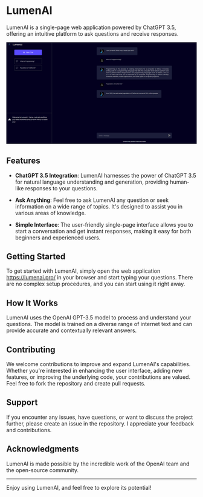 # LumenAI

LumenAI is a single-page web application powered by ChatGPT 3.5, offering an intuitive platform to ask questions and receive responses.

<img src=https://github.com/ItsReallyLucifer/LumenAI/blob/7e361a0edc9c628839c598977cbfe8d339ce4fcd/LumenStatic.png>

## Features

- **ChatGPT 3.5 Integration**: LumenAI harnesses the power of ChatGPT 3.5 for natural language understanding and generation, providing human-like responses to your questions.

- **Ask Anything**: Feel free to ask LumenAI any question or seek information on a wide range of topics. It's designed to assist you in various areas of knowledge.

- **Simple Interface**: The user-friendly single-page interface allows you to start a conversation and get instant responses, making it easy for both beginners and experienced users.


## Getting Started

To get started with LumenAI, simply open the web application https://lumenai.pro/ in your browser and start typing your questions. There are no complex setup procedures, and you can start using it right away. 

## How It Works

LumenAI uses the OpenAI GPT-3.5 model to process and understand your questions. The model is trained on a diverse range of internet text and can provide accurate and contextually relevant answers.

## Contributing

We welcome contributions to improve and expand LumenAI's capabilities. Whether you're interested in enhancing the user interface, adding new features, or improving the underlying code, your contributions are valued. Feel free to fork the repository and create pull requests.

## Support

If you encounter any issues, have questions, or want to discuss the project further, please create an issue in the repository. I appreciate your feedback and contributions.

## Acknowledgments

LumenAI is made possible by the incredible work of the OpenAI team and the open-source community.

---

Enjoy using LumenAI, and feel free to explore its potential!
